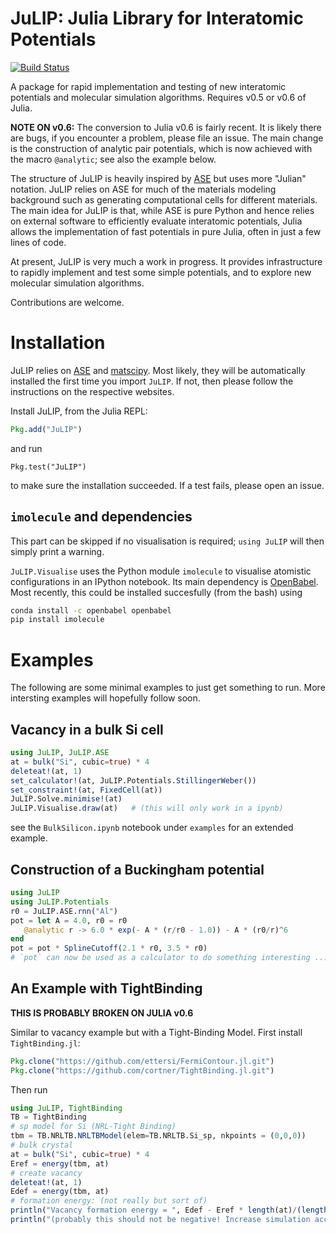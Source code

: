 # JuLIP: Julia Library for Interatomic Potentials

[![Build Status](https://travis-ci.org/libAtoms/JuLIP.jl.svg?branch=master)](https://travis-ci.org/libAtoms/JuLIP.jl)

A package for rapid implementation and testing of new interatomic potentials and
molecular simulation algorithms. Requires v0.5 or v0.6 of Julia.

**NOTE ON v0.6:** The conversion to Julia v0.6 is fairly recent. It is likely there are
bugs, if you encounter a problem, please file an issue. The main change is
the construction of analytic pair potentials, which is now achieved with the
macro `@analytic`; see also the example below.

The structure of JuLIP is heavily inspired by [ASE](https://gitlab.com/ase/ase)
but uses more "Julian" notation.  JuLIP relies on ASE for much of the
materials modeling background such as generating computational cells for
different materials. The main idea for JuLIP is that, while ASE is pure Python and
hence relies on external software to efficiently evaluate interatomic potentials, Julia
allows the  implementation of fast potentials in pure Julia, often in just
a few lines of code.

At present, JuLIP is very much a work in progress. It provides
infrastructure to rapidly implement and test some simple potentials, and to
explore new molecular simulation algorithms.

Contributions are welcome.

<!-- In the foreseeable future we plan to implement better optimised
calculators, create links to electronic structure packages, possibly
include potentials for molecules (the focus at the moment is materials). -->
<!-- The long-term vision for JuLIP is that it can be used in two ways: (1) as a
Julia version of ASE, using ASE in a minimal fashion; or (2) as a selection of
efficient calculators for ASE. -->


# Installation

JuLIP relies on [ASE](https://gitlab.com/ase/ase) and
 [matscipy](https://github.com/libAtoms/matscipy). Most likely, they will
 be automatically installed the first time you import `JuLIP`. If not, then
 please follow the instructions on the respective websites.

Install JuLIP, from the Julia REPL:
```julia
Pkg.add("JuLIP")
```
and run
```
Pkg.test("JuLIP")
```
to make sure the installation succeeded. If a test fails, please open an issue.


## `imolecule` and dependencies

This part can be skipped if no visualisation is required; `using JuLIP` will then
simply print a warning.

`JuLIP.Visualise` uses the Python module `imolecule` to visualise atomistic
configurations in an IPython notebook. Its main dependency is
[OpenBabel](http://openbabel.org/wiki/Main_Page). Most recently, this could be installed succesfully (from the bash) using
```bash
conda install -c openbabel openbabel
pip install imolecule
```


<!-- ## Automatic Differentiation

There is some experimental AD support implemented; see `src/adsite.jl`, which
require `ForwardDiff` and `ReverseDiffPrototype`. These can be installed via
```
Pkg.add("ForwardDiff")
Pkg.clone("https://github.com/jrevels/ReverseDiffPrototype.jl.git")
```
If the packages are missing then the AD functionality is simply turned off. -->


# Examples

The following are some minimal examples to just get something to run.
More intersting examples will hopefully follow soon.


## Vacancy in a bulk Si cell

```julia
using JuLIP, JuLIP.ASE
at = bulk("Si", cubic=true) * 4
deleteat!(at, 1)
set_calculator!(at, JuLIP.Potentials.StillingerWeber())
set_constraint!(at, FixedCell(at))
JuLIP.Solve.minimise!(at)
JuLIP.Visualise.draw(at)   # (this will only work in a ipynb)
```
see the `BulkSilicon.ipynb` notebook under `examples` for an extended
example.

## Construction of a Buckingham potential

```julia
using JuLIP
using JuLIP.Potentials
r0 = JuLIP.ASE.rnn("Al")
pot = let A = 4.0, r0 = r0
   @analytic r -> 6.0 * exp(- A * (r/r0 - 1.0)) - A * (r0/r)^6
end
pot = pot * SplineCutoff(2.1 * r0, 3.5 * r0)
# `pot` can now be used as a calculator to do something interesting ...
```

## An Example with TightBinding

**THIS IS PROBABLY BROKEN ON JULIA v0.6**

Similar to vacancy example but with a Tight-Binding Model. First install
`TightBinding.jl`:
```julia
Pkg.clone("https://github.com/ettersi/FermiContour.jl.git")
Pkg.clone("https://github.com/cortner/TightBinding.jl.git")
```
Then run
```julia
using JuLIP, TightBinding
TB = TightBinding
# sp model for Si (NRL-Tight Binding)
tbm = TB.NRLTB.NRLTBModel(elem=TB.NRLTB.Si_sp, nkpoints = (0,0,0))
# bulk crystal
at = bulk("Si", cubic=true) * 4
Eref = energy(tbm, at)
# create vacancy
deleteat!(at, 1)
Edef = energy(tbm, at)
# formation energy: (not really but sort of)
println("Vacancy formation energy = ", Edef - Eref * length(at)/(length(at)+1))
println("(probably this should not be negative! Increase simulation accuracy!)")
```
